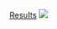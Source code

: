 [Results](https://github.com/RishikeshDhayarkar/cs224n/blob/master/a5/a5_final.ipynb)
![](https://github.com/RishikeshDhayarkar/cs224n/blob/master/a5/git_pics/h_1.png)

